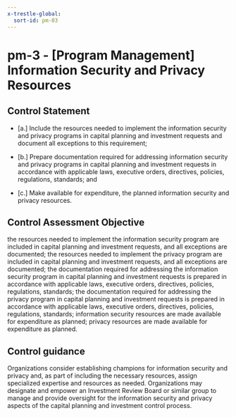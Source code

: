 ```yaml
---
x-trestle-global:
  sort-id: pm-03
---
```


# pm-3 - \[Program Management\] Information Security and Privacy Resources

## Control Statement

- \[a.\] Include the resources needed to implement the information security and privacy programs in capital planning and investment requests and document all exceptions to this requirement;

- \[b.\] Prepare documentation required for addressing information security and privacy programs in capital planning and investment requests in accordance with applicable laws, executive orders, directives, policies, regulations, standards; and

- \[c.\] Make available for expenditure, the planned information security and privacy resources.

## Control Assessment Objective

the resources needed to implement the information security program are included in capital planning and investment requests, and all exceptions are documented;
the resources needed to implement the privacy program are included in capital planning and investment requests, and all exceptions are documented;
the documentation required for addressing the information security program in capital planning and investment requests is prepared in accordance with applicable laws, executive orders, directives, policies, regulations, standards;
the documentation required for addressing the privacy program in capital planning and investment requests is prepared in accordance with applicable laws, executive orders, directives, policies, regulations, standards;
information security resources are made available for expenditure as planned;
privacy resources are made available for expenditure as planned.

## Control guidance

Organizations consider establishing champions for information security and privacy and, as part of including the necessary resources, assign specialized expertise and resources as needed. Organizations may designate and empower an Investment Review Board or similar group to manage and provide oversight for the information security and privacy aspects of the capital planning and investment control process.
